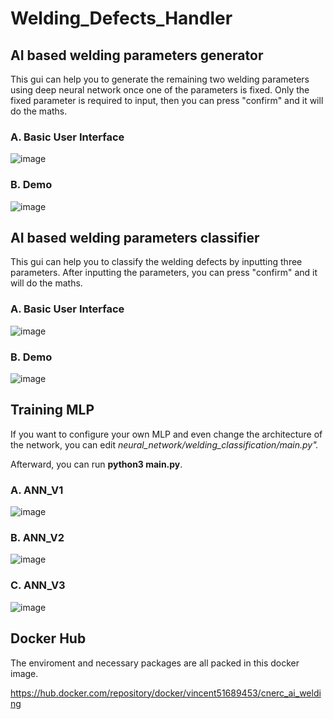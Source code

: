 # Welding_Defects_Handler

AI based welding parameters generator
-------------------------------------------
This gui can help you to generate the remaining two welding parameters using deep neural network once one of the parameters is fixed. Only the fixed parameter is required to input, then you can press "confirm" and it will do the maths.

### A. Basic User Interface
![image](https://github.com/vincent51689453/Welding_Defects_Handler/blob/master/git_image/basic_generator_layout.png)

### B. Demo
![image](https://github.com/vincent51689453/Welding_Defects_Handler/blob/master/git_image/generator_demo.gif)

AI based welding parameters classifier
-------------------------------------------
This gui can help you to classify the welding defects by inputting three parameters. After inputting the parameters, you can press "confirm" and it will do the maths.

### A. Basic User Interface
![image](https://github.com/vincent51689453/Welding_Defects_Handler/blob/master/git_image/basic_classifier_layout.png)

### B. Demo
![image](https://github.com/vincent51689453/Welding_Defects_Handler/blob/master/git_image/classifier_demo.gif)

Training MLP
-------------------------------------------
If you want to configure your own MLP and even change the architecture of the network, you can edit *neural_network/welding_classification/main.py".*

Afterward, you can run **python3 main.py**.

### A. ANN_V1
![image](https://github.com/vincent51689453/Welding_Defects_Handler/blob/master/git_image/ANN_V1/ANN_v1_Architecture.png)

### B. ANN_V2
![image](https://github.com/vincent51689453/Welding_Defects_Handler/blob/master/git_image/ANN_V2/ANN_Architecture_85.png)


### C. ANN_V3
![image](https://github.com/vincent51689453/Welding_Defects_Handler/blob/master/git_image/ANN_V3/ANN_v3_Architecture.png)


Docker Hub 
-------------------------------------------
The enviroment and necessary packages are all packed in this docker image.

https://hub.docker.com/repository/docker/vincent51689453/cnerc_ai_welding
